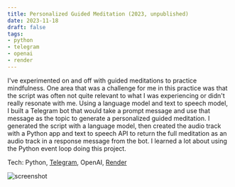 ```yaml
---
title: Personalized Guided Meditation (2023, unpublished)
date: 2023-11-18
draft: false
tags:
- python
- telegram
- openai
- render
---
```


I've experimented on and off with guided meditations to practice mindfulness.
One area that was a challenge for me in this practice was that the script was often not quite relevant to what I was experiencing or didn't really resonate with me.
Using a language model and text to speech model, I built a Telegram bot that would take a prompt message and use that message as the topic to generate a personalized guided meditation.
I generated the script with a language model, then created the audio track with a Python app and text to speech API to return the full meditation as an audio track in a response message from the bot.
I learned a lot about using the Python event loop doing this project.

Tech: Python, [Telegram](https://telegram.org/), OpenAI, [Render](https://render.com/)

![screenshot](/img/projects/personalized-guided-meditation.png)
